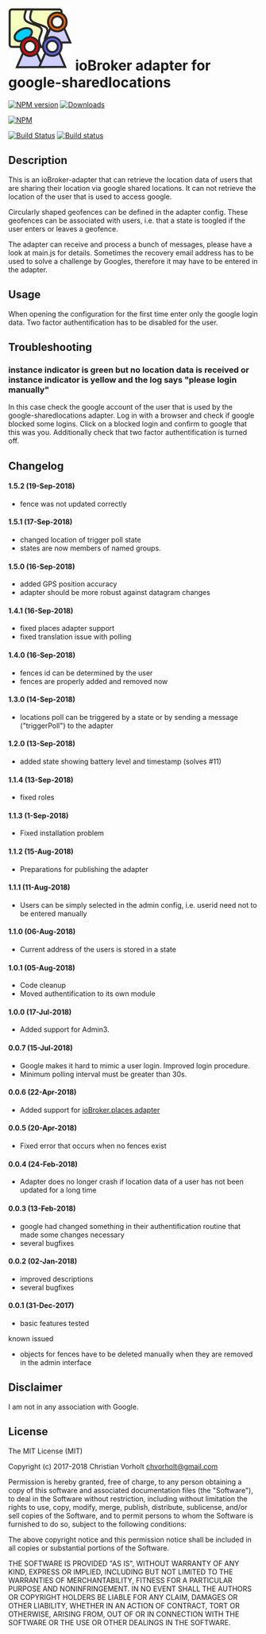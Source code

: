 ![Logo](admin/google-sharedlocations.png)
ioBroker adapter for google-sharedlocations
=================
[![NPM version](http://img.shields.io/npm/v/iobroker.google-sharedlocations.svg)](https://www.npmjs.com/package/iobroker.google-sharedlocations)
[![Downloads](https://img.shields.io/npm/dm/iobroker.google-sharedlocations.svg)](https://www.npmjs.com/package/iobroker.google-sharedlocations)

[![NPM](https://nodei.co/npm/iobroker.google-sharedlocations.png?downloads=true)](https://nodei.co/npm/iobroker.google-sharedlocations/)

[![Build Status](https://travis-ci.org/t4qjXH8N/ioBroker.google-sharedlocations.svg?branch=master)](https://travis-ci.org/t4qjXH8N/ioBroker.google-sharedlocations)
[![Build status](https://ci.appveyor.com/api/projects/status/d5rora9wgp7otg23/branch/master?svg=true)](https://ci.appveyor.com/project/t4qjXH8N/iobroker-google-sharedlocations/branch/master)

## Description
This is an ioBroker-adapter that can retrieve the location data of users that are sharing their location via google shared locations. It can not retrieve the location of the user that is used to access google. 

Circularly shaped geofences can be defined in the adapter config. These geofences can be associated with users, i.e. that a state is toogled if the user enters or leaves a geofence.

The adapter can receive and process a bunch of messages, please have a look at main.js for details. Sometimes the recovery email address has to be used to solve a challenge by Googles, therefore it may have to be entered in the adapter. 

## Usage
When opening the configuration for the first time enter only the google login data. Two factor authentification has to be disabled for the user.

## Troubleshooting
### instance indicator is green but no location data is received or instance indicator is yellow and the log says "please login manually" 
In this case check the google account of the user that is used by the google-sharedlocations adapter. Log in with a browser and check if google blocked some logins. Click on a blocked login and confirm to google that this was you. Additionally check that two factor authentification is turned off.

## Changelog
#### 1.5.2 (19-Sep-2018)
- fence was not updated correctly

#### 1.5.1 (17-Sep-2018)
- changed location of trigger poll state 
- states are now members of named groups.

#### 1.5.0 (16-Sep-2018)
- added GPS position accuracy
- adapter should be more robust against datagram changes

#### 1.4.1 (16-Sep-2018)
- fixed places adapter support
- fixed translation issue with polling

#### 1.4.0 (16-Sep-2018)
- fences id can be determined by the user
- fences are properly added and removed now

#### 1.3.0 (14-Sep-2018)
- locations poll can be triggered by a state or by sending a message ("triggerPoll") to the adapter

#### 1.2.0 (13-Sep-2018)
- added state showing battery level and timestamp (solves #11)

#### 1.1.4 (13-Sep-2018)
- fixed roles

#### 1.1.3 (1-Sep-2018)
- Fixed installation problem

#### 1.1.2 (15-Aug-2018)
- Preparations for publishing the adapter

#### 1.1.1 (11-Aug-2018)
- Users can be simply selected in the admin config, i.e. userid need not to be entered manually

#### 1.1.0 (06-Aug-2018)
- Current address of the users is stored in a state 

#### 1.0.1 (05-Aug-2018)
- Code cleanup
- Moved authentification to its own module

#### 1.0.0 (17-Jul-2018)
- Added support for Admin3.

#### 0.0.7 (15-Jul-2018)
- Google makes it hard to mimic a user login. Improved login procedure.
- Minimum polling interval must be greater than 30s.

#### 0.0.6 (22-Apr-2018)
- Added support for [ioBroker.places adapter](https://github.com/BasGo/ioBroker.places)

#### 0.0.5 (20-Apr-2018)
- Fixed error that occurs when no fences exist

#### 0.0.4 (24-Feb-2018)
- Adapter does no longer crash if location data of a user has not been updated for a long time

#### 0.0.3 (13-Feb-2018)
- google had changed something in their authentification routine that made some changes necessary
- several bugfixes

#### 0.0.2 (02-Jan-2018)
- improved descriptions
- several bugfixes

#### 0.0.1 (31-Dec-2017)
- basic features tested

known issued
- objects for fences have to be deleted manually when they are removed in the admin interface

## Disclaimer
I am not in any association with Google.

## License
The MIT License (MIT)

Copyright (c) 2017-2018 Christian Vorholt <chvorholt@gmail.com>

Permission is hereby granted, free of charge, to any person obtaining a copy
of this software and associated documentation files (the "Software"), to deal
in the Software without restriction, including without limitation the rights
to use, copy, modify, merge, publish, distribute, sublicense, and/or sell
copies of the Software, and to permit persons to whom the Software is
furnished to do so, subject to the following conditions:

The above copyright notice and this permission notice shall be included in
all copies or substantial portions of the Software.

THE SOFTWARE IS PROVIDED "AS IS", WITHOUT WARRANTY OF ANY KIND, EXPRESS OR
IMPLIED, INCLUDING BUT NOT LIMITED TO THE WARRANTIES OF MERCHANTABILITY,
FITNESS FOR A PARTICULAR PURPOSE AND NONINFRINGEMENT. IN NO EVENT SHALL THE
AUTHORS OR COPYRIGHT HOLDERS BE LIABLE FOR ANY CLAIM, DAMAGES OR OTHER
LIABILITY, WHETHER IN AN ACTION OF CONTRACT, TORT OR OTHERWISE, ARISING FROM,
OUT OF OR IN CONNECTION WITH THE SOFTWARE OR THE USE OR OTHER DEALINGS IN
THE SOFTWARE.

